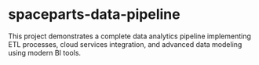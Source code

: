 # spaceparts-data-pipeline
This project demonstrates a complete data analytics pipeline implementing ETL processes, cloud services integration, and advanced data modeling using modern BI tools.
